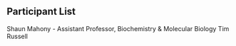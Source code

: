## Participant List

Shaun Mahony - Assistant Professor, Biochemistry & Molecular Biology
Tim Russell

